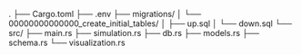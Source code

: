 .
├── Cargo.toml
├── .env
├── migrations/
│   └── 00000000000000_create_initial_tables/
│       ├── up.sql
│       └── down.sql
└── src/
    ├── main.rs
    ├── simulation.rs
    ├── db.rs
    ├── models.rs
    ├── schema.rs
    └── visualization.rs